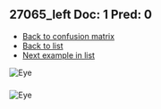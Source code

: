 ## 27065_left Doc: 1 Pred: 0
- [Back to confusion matrix](https://github.com/juliandewit/kaggle_retinopathy/blob/master/matrix.md)
- [Back to list](https://github.com/juliandewit/kaggle_retinopathy/blob/master/lists/10/list.md)
- [Next example in list](https://github.com/juliandewit/kaggle_retinopathy/blob/master/lists/10/27/27145_left.md)

![Eye](https://retinopaty.blob.core.windows.net/size1024/27065_left_1.jpeg)

### 

![Eye]()
